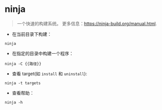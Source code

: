 # ninja

> 一个快速的构建系统。
> 更多信息：<https://ninja-build.org/manual.html>.

- 在当前目录下构建：

`ninja`

- 在指定的目录中构建一个程序：

`ninja -C {{路径}}`

- 查看 target(如 `install` 和 `uninstall`):

`ninja -t targets`

- 查看帮助：

`ninja -h`
